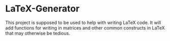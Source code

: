 # LaTeX-Generator
This project is supposed to be used to help with writing LaTeX code. It will add functions for writing in matrices and other common constructs in LaTeX that may otherwise be tedious.
